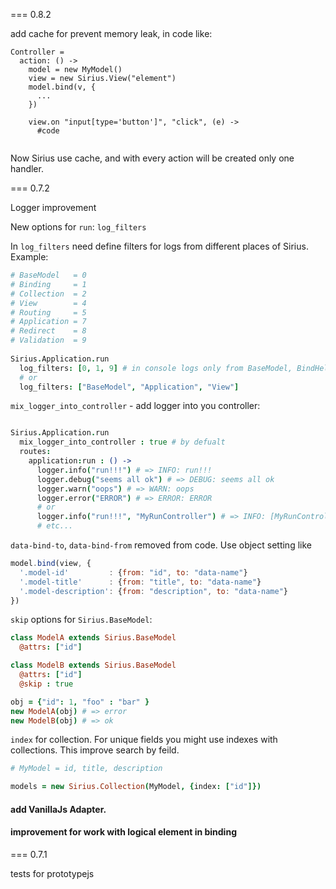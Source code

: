 === 0.8.2

add cache for prevent memory leak, in code like:

```
Controller =
  action: () ->
    model = new MyModel()
    view = new Sirius.View("element")
    model.bind(v, {
      ...
    })
    
    view.on "input[type='button']", "click", (e) ->
      #code
    
```

Now Sirius use cache, and with every action will be created only one handler.


=== 0.7.2 

Logger improvement

New options for `run`: `log_filters`

In `log_filters` need define filters for logs from different places of Sirius. Example:

```coffee
# BaseModel   = 0
# Binding     = 1
# Collection  = 2
# View        = 4
# Routing     = 5
# Application = 7
# Redirect    = 8
# Validation  = 9
 
Sirius.Application.run
  log_filters: [0, 1, 9] # in console logs only from BaseModel, BindHelper, and Validators
  # or 
  log_filters: ["BaseModel", "Application", "View"]
```

`mix_logger_into_controller` - add logger into you controller:

```coffee

Sirius.Application.run
  mix_logger_into_controller : true # by defualt
  routes: 
    application:run : () ->
      logger.info("run!!!") # => INFO: run!!!
      logger.debug("seems all ok") # => DEBUG: seems all ok
      logger.warn("oops") # => WARN: oops
      logger.error("ERROR") # => ERROR: ERROR
      # or 
      logger.info("run!!!", "MyRunController") # => INFO: [MyRunController] run!!!
      # etc...

```

`data-bind-to`, `data-bind-from` removed from code. Use object setting like

```js
model.bind(view, {
  '.model-id'         : {from: "id", to: "data-name"}
  '.model-title'      : {from: "title", to: "data-name"}
  '.model-description': {from: "description", to: "data-name"}
})

```

`skip` options for `Sirius.BaseModel`:

```coffee
class ModelA extends Sirius.BaseModel
  @attrs: ["id"]

class ModelB extends Sirius.BaseModel
  @attrs: ["id"]
  @skip : true

obj = {"id": 1, "foo" : "bar" }
new ModelA(obj) # => error
new ModelB(obj) # => ok

```

`index` for collection. For unique fields you might use indexes with collections.
This improve search by feild.

```coffee
# MyModel = id, title, description

models = new Sirius.Collection(MyModel, {index: ["id"]})

```

#### add VanillaJs Adapter.

#### improvement for work with logical element in binding


=== 0.7.1 

tests for prototypejs










